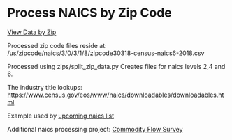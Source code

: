 # Process NAICS by Zip Code

[View Data by Zip](https://model.earth/zip/io/#zip=30318)

Processed zip code files reside at:  
/us/zipcode/naics/3/0/3/1/8/zipcode30318-census-naics6-2018.csv

Processed using zips/split_zip_data.py
Creates files for naics levels 2,4 and 6.

The industry title lookups:
https://www.census.gov/eos/www/naics/downloadables/downloadables.html

Example used by [upcoming naics list](/localsite/info/#beta=true)

<!-- Not working:
https://github.com/modelearth/localsite/blob/main/info/naics/lookup/6-digit_2012_Codes.csv
-->

Additional naics processing project: [Commodity Flow Survey](https://github.com/modelearth/commodity-flow-survey)



